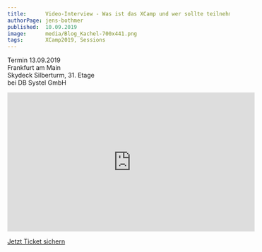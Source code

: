 ```yaml
---
title:      Video-Interview - Was ist das XCamp und wer sollte teilnehmen?
authorPage: jens-bothmer
published:  10.09.2019
image:      media/Blog_Kachel-700x441.png
tags:       XCamp2019, Sessions
---
```


Termin 13.09.2019<br>
Frankfurt am Main<br>
Skydeck Silberturm, 31. Etage<br>
bei DB Systel GmbH<br>

<iframe width="560" height="315" src="https://www.youtube.com/embed/4HbXMuR2eN0" frameborder="0" allow="accelerometer; autoplay; encrypted-media; gyroscope; picture-in-picture" allowfullscreen>Was ist das XCamp? Interview Dr. Christiane Gerigk und Jens Bothmer</iframe>

<a class="button turquoise big" target="_self" href="tickets">Jetzt Ticket sichern</a>
